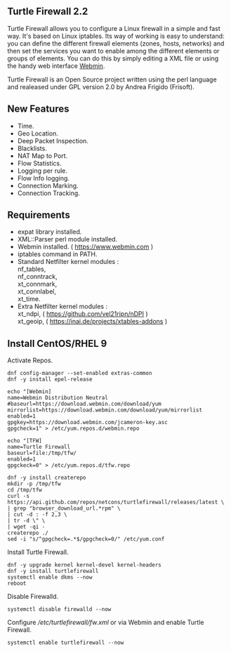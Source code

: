 ## Turtle Firewall 2.2

Turtle Firewall allows you to configure a Linux firewall in a simple and fast way.
It's based on Linux iptables. Its way of working is easy to understand: you can define the different firewall elements (zones, hosts, networks) and then set the services you want to enable among the different elements or groups of elements.
You can do this by simply editing a XML file or using the handy web interface [Webmin](http://www.webmin.com/).

Turtle Firewall is an Open Source project written using the perl language and realeased under GPL version 2.0 by Andrea Frigido (Frisoft).

## New Features

- Time.
- Geo Location.
- Deep Packet Inspection.
- Blacklists.
- NAT Map to Port.
- Flow Statistics.
- Logging per rule.
- Flow Info logging.
- Connection Marking.
- Connection Tracking.

## Requirements

- expat library installed.
- XML::Parser perl module installed.
- Webmin installed. ( https://www.webmin.com )
- iptables command in PATH.
- Standard Netfilter kernel modules : <br>
nf_tables, <br>
nf_conntrack, <br>
xt_connmark, <br>
xt_connlabel, <br>
xt_time. <br>
- Extra Netfilter kernel modules : <br>
xt_ndpi, ( https://github.com/vel21ripn/nDPI ) <br>
xt_geoip, ( https://inai.de/projects/xtables-addons ) <br>

## Install CentOS/RHEL 9

Activate Repos.
```
dnf config-manager --set-enabled extras-common
dnf -y install epel-release

echo "[Webmin]
name=Webmin Distribution Neutral
#baseurl=https://download.webmin.com/download/yum
mirrorlist=https://download.webmin.com/download/yum/mirrorlist
enabled=1
gpgkey=https://download.webmin.com/jcameron-key.asc
gpgcheck=1" > /etc/yum.repos.d/webmin.repo

echo "[TFW]
name=Turtle Firewall
baseurl=file:/tmp/tfw/
enabled=1
gpgckeck=0" > /etc/yum.repos.d/tfw.repo

dnf -y install createrepo
mkdir -p /tmp/tfw
cd /tmp/tfw
curl -s https://api.github.com/repos/netcons/turtlefirewall/releases/latest \
| grep "browser_download_url.*rpm" \
| cut -d : -f 2,3 \
| tr -d \" \
| wget -qi -
createrepo ./
sed -i "s/^gpgcheck=.*$/gpgcheck=0/" /etc/yum.conf
 ```

Install Turtle Firewall.
```
dnf -y upgrade kernel kernel-devel kernel-headers
dnf -y install turtlefirewall
systemctl enable dkms --now
reboot
```

Disable Firewalld.
```
systemctl disable firewalld --now
```

Configure */etc/turtlefirewall/fw.xml* or via Webmin and enable Turtle Firewall.
```
systemctl enable turtlefirewall --now
```
